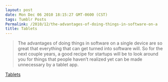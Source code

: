 ```yaml
---
layout: post
date: Mon Dec 06 2010 18:15:27 GMT-0600 (CST)
tags: Tumblr Posts
Permalink: /2010/12/the-advantages-of-doing-things-in-software-on-a
title: Tablets
---
```


> The advantages of doing things in software on a single device are so great that everything that can get turned into software will. So for the next couple years, a good recipe for startups will be to look around you for things that people haven’t realized yet can be made unnecessary by a tablet app.

[Tablets](http://www.paulgraham.com/tablets.html)
